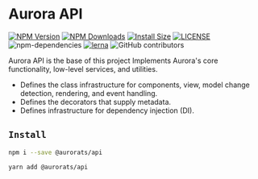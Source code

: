 # Aurora API

[![NPM Version][npm-image]][npm-url]
[![NPM Downloads][downloads-image]][downloads-url]
[![Install Size][badge-size]][badge-size]
[![LICENSE][license-img]][license-url]
![npm-dependencies][npm-dep-url]
[![lerna][lerna-img]][lerna-url]
![GitHub contributors][contributors]

[npm-image]: https://img.shields.io/npm/v/@aurorats/api.svg
[npm-url]: https://npmjs.org/package/@aurorats/api
[downloads-image]: https://img.shields.io/npm/dt/@aurorats/api
[downloads-url]: https://npmjs.org/package/@aurorats/api
[badge-size]: https://img.shields.io/bundlephobia/min/@aurorats/api
[license-img]: https://img.shields.io/github/license/aurorats/aurora
[license-url]: https://github.com/aurorats/aurora/blob/master/LICENSE
[npm-dep-url]: https://img.shields.io/david/aurorats/aurora.svg?maxAge=2592000
[lerna-img]: https://img.shields.io/badge/maintained%20with-lerna-cc00ff.svg
[lerna-url]: https://lerna.js.org/
[contributors]: https://img.shields.io/github/contributors/aurorats/aurora

Aurora API is the base of this project
Implements Aurora's core functionality, low-level services, and utilities.
 - Defines the class infrastructure for components, view, model change detection, rendering, and event handling.
 - Defines the decorators that supply metadata.
 - Defines infrastructure for dependency injection (DI).


## `Install`

``` bash
npm i --save @aurorats/api
```

``` bash
yarn add @aurorats/api
```

